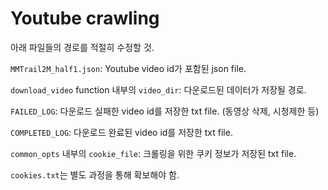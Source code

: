 # Youtube crawling

아래 파일들의 경로를 적절히 수정할 것.

`MMTrail2M_half1.json`: Youtube video id가 포함된 json file.

`download_video` function 내부의 `video_dir`: 다운로드된 데이터가 저장될 경로.

`FAILED_LOG`: 다운로드 실패한 video id를 저장한 txt file. (동영상 삭제, 시청제한 등)

`COMPLETED_LOG`: 다운로드 완료된 video id를 저장한 txt file.

`common_opts` 내부의 `cookie_file`: 크롤링을 위한 쿠키 정보가 저장된 txt file.

`cookies.txt`는 별도 과정을 통해 확보해야 함.
